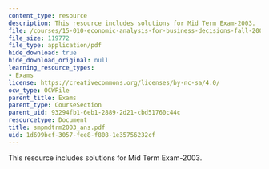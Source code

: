 ```yaml
---
content_type: resource
description: This resource includes solutions for Mid Term Exam-2003.
file: /courses/15-010-economic-analysis-for-business-decisions-fall-2004/1d699bcf3057fee8f8081e35756232cf_smpmdtrm2003_ans.pdf
file_size: 119772
file_type: application/pdf
hide_download: true
hide_download_original: null
learning_resource_types:
- Exams
license: https://creativecommons.org/licenses/by-nc-sa/4.0/
ocw_type: OCWFile
parent_title: Exams
parent_type: CourseSection
parent_uid: 93294fb1-6eb1-2889-2d21-cbd51760c44c
resourcetype: Document
title: smpmdtrm2003_ans.pdf
uid: 1d699bcf-3057-fee8-f808-1e35756232cf
---
```

This resource includes solutions for Mid Term Exam-2003.